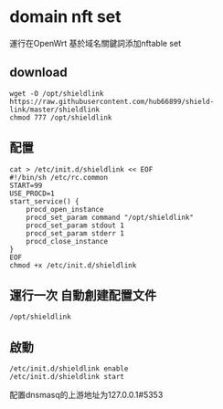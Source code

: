 # domain nft set
運行在OpenWrt 基於域名關鍵詞添加nftable set

## download
```shell
wget -O /opt/shieldlink https://raw.githubusercontent.com/hub66899/shield-link/master/shieldlink
chmod 777 /opt/shieldlink
```

## 配置
```shell
cat > /etc/init.d/shieldlink << EOF
#!/bin/sh /etc/rc.common
START=99
USE_PROCD=1
start_service() {
    procd_open_instance
    procd_set_param command "/opt/shieldlink"
    procd_set_param stdout 1
    procd_set_param stderr 1
    procd_close_instance
}
EOF
chmod +x /etc/init.d/shieldlink
```

## 運行一次 自動創建配置文件

```shell
/opt/shieldlink
```

## 啟動

```shell
/etc/init.d/shieldlink enable
/etc/init.d/shieldlink start
```

配置dnsmasq的上游地址为127.0.0.1#5353
